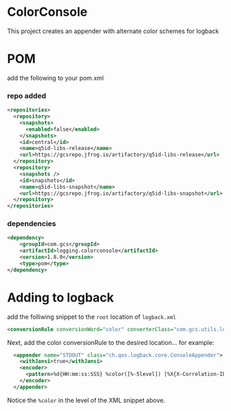 # ColorConsole
This project creates an appender with alternate color schemes for logback


# POM
add the following to your pom.xml


### repo added
```xml
<repositories>
  <repository>
    <snapshots>
      <enabled>false</enabled>
    </snapshots>
    <id>central</id>
    <name>q5id-libs-release</name>
    <url>https://gcsrepo.jfrog.io/artifactory/q5id-libs-release</url>
  </repository>
  <repository>
    <snapshots />
    <id>snapshots</id>
    <name>q5id-libs-snapshot</name>
    <url>https://gcsrepo.jfrog.io/artifactory/q5id-libs-snapshot</url>
  </repository>
</repositories>
```



### dependencies
```xml
<dependency>
    <groupId>com.gcs</groupId>
    <artifactId>logging.colorconsole</artifactId>
    <version>1.8.0</version>
    <type>pom</type>
</dependency>
```

# Adding to logback
add the folliwing snippet to the `root` location of `logback.xml`


```xml
<conversionRule conversionWord="color" converterClass="com.gcs.utils.logging.LogbackColorConsole" />
```


Next, add the color conversionRule to the desired location... for example:


```xml
  <appender name="STDOUT" class="ch.qos.logback.core.ConsoleAppender">
    <withJansi>true</withJansi>
    <encoder>
      <pattern>%d{HH:mm:ss:SSS} %color([%-5level]) [%X{X-Correlation-ID}] - %msg%n</pattern>
    </encoder>
  </appender>
```

Notice the `%color` in the level of the XML snippet above.

